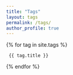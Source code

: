 ```yaml
---
title: "Tags"
layout: tags
permalink: /tags/
author_profile: true
---
```


  {% for tag in site.tags %}

     {{ tag.title }}

  {% endfor %}